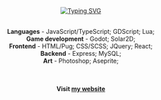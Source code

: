 <div align="center">
  <a href="https://git.io/typing-svg"><img src="https://readme-typing-svg.herokuapp.com?font=Fira+Code&duration=2500&color=98971A&center=true&vCenter=true&multiline=true&repeat=false&width=512&height=80&lines=Hello%2C+world!;I'm+Moln1kas+-+a+game+and+website+developer" alt="Typing SVG" /></a>
  <br><br>
  <p>
    <b>Languages</b> - JavaScript/TypeScript; GDScript; Lua;<br>
    <b>Game development</b> - Godot; Solar2D;<br>
    <b>Frontend</b> - HTML/Pug; CSS/SCSS; JQuery; React;<br>
    <b>Backend</b> - Express; MySQL;<br>
    <b>Art</b> - Photoshop; Aseprite;
  </p>
  <br><br>
  <b>Visit <a href="https://moln1kas.github.io">my website</a></b>
</div>
